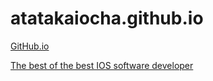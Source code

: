 # atatakaiocha.github.io


[GitHub.io](https://atatakaiocha.github.io "Visit this site")

[The best of the best IOS software developer](https://github.com/IrelDev/ "Kirill Pustovalov")
